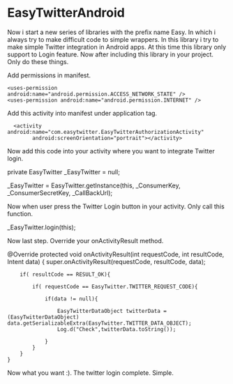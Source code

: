 EasyTwitterAndroid
==================
Now i start a new series of libraries with the prefix name Easy. In which i always try to make difficult code to simple wrappers.
In this library i try to make simple Twitter integration in Android apps.
At this time this library only support to Login feature.
Now after including this library in your project. Only do these things.

Add permissions in manifest.

    <uses-permission android:name="android.permission.ACCESS_NETWORK_STATE" />
    <uses-permission android:name="android.permission.INTERNET" />

Add this activity into manifest under application tag.

      <activity android:name="com.easytwitter.EasyTwitterAuthorizationActivity"
            android:screenOrientation="portrait"></activity>
            
Now add this code into your activity where you want to integrate Twitter login.

  private EasyTwitter _EasyTwitter = null;
  
  _EasyTwitter = EasyTwitter.getInstance(this, _ConsumerKey, _ConsumerSecretKey, _CallBackUrl);
  
Now when user press the Twitter Login button in your activity. Only call this function.
  
  _EasyTwitter.login(this);


Now last step. Override your onActivityResult method.

  @Override
	protected void onActivityResult(int requestCode, int resultCode, Intent data) {
		super.onActivityResult(requestCode, resultCode, data);
		
		if( resultCode == RESULT_OK){
			
			if( requestCode == EasyTwitter.TWITTER_REQUEST_CODE){
				
				if(data != null){

					EasyTwitterDataObject twitterData = (EasyTwitterDataObject) data.getSerializableExtra(EasyTwitter.TWITTER_DATA_OBJECT);
					Log.d("Check",twitterData.toString());

				}
			}
		}
	}
	
Now what you want :). 
The twitter login complete. 
Simple.

